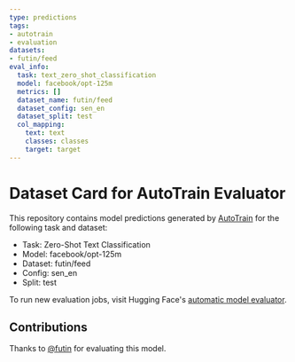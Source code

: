 ```yaml
---
type: predictions
tags:
- autotrain
- evaluation
datasets:
- futin/feed
eval_info:
  task: text_zero_shot_classification
  model: facebook/opt-125m
  metrics: []
  dataset_name: futin/feed
  dataset_config: sen_en
  dataset_split: test
  col_mapping:
    text: text
    classes: classes
    target: target
---
```

# Dataset Card for AutoTrain Evaluator

This repository contains model predictions generated by [AutoTrain](https://huggingface.co/autotrain) for the following task and dataset:

* Task: Zero-Shot Text Classification
* Model: facebook/opt-125m
* Dataset: futin/feed
* Config: sen_en
* Split: test

To run new evaluation jobs, visit Hugging Face's [automatic model evaluator](https://huggingface.co/spaces/autoevaluate/model-evaluator).

## Contributions

Thanks to [@futin](https://huggingface.co/futin) for evaluating this model.